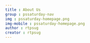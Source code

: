 ```yaml
---
title : About Us
group : pssaturday-nav
img : pssaturday-homepage.png
img-mobile : pssaturday-homepage.png
author : rtpsug
creator : rtpsug
---
```

<!--  only user Front Matter  -->
<!--  CONTENT IN _pssaturday\ -->
